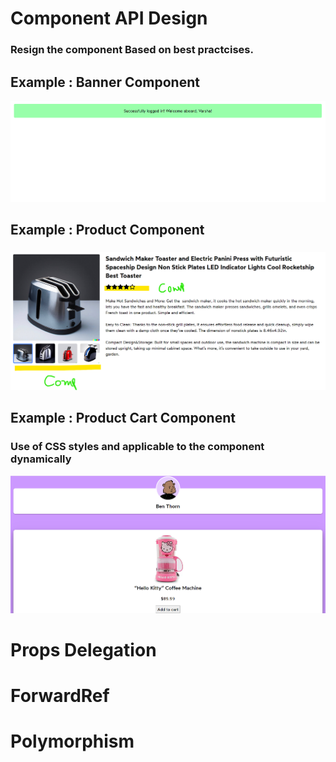 <h1>Component API Design</h1>

<h3> Resign the component Based on best practcises. </h3>

## Example : Banner Component

![alt text](public/Images/image1.png)

## Example : Product Component

<h3></h3>

![alt text](public/Images/image2.png)

## Example : Product Cart Component

<h3> Use of CSS styles and applicable to the component dynamically </h3>

![alt text](public/Images/image3.png)

<h1> Props Delegation</h1>

<h1> ForwardRef </h1>

<h1> Polymorphism </h1>
